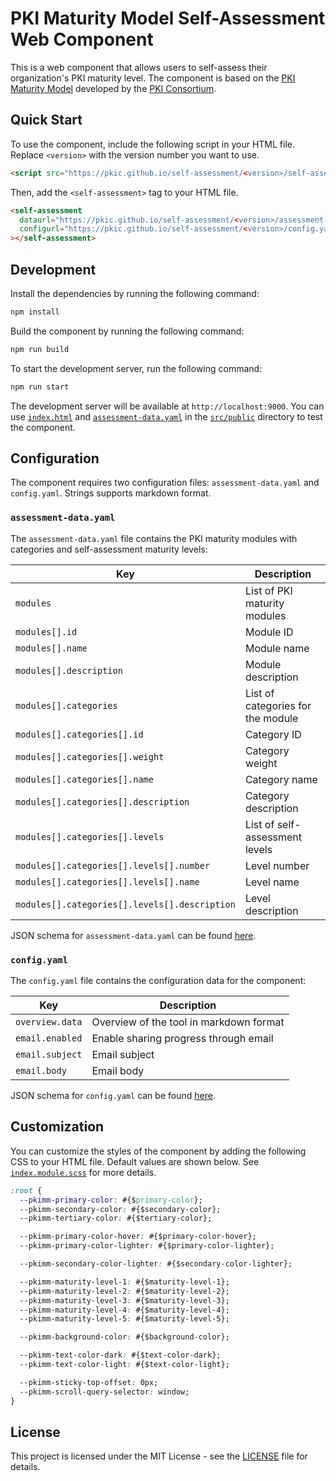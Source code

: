 # PKI Maturity Model Self-Assessment Web Component

This is a web component that allows users to self-assess their organization's PKI maturity level. The component is based on the [PKI Maturity Model](https://pkic.org/pkimm/) developed by the [PKI Consortium](https://pkic.org/).

## Quick Start

To use the component, include the following script in your HTML file. Replace `<version>` with the version number you want to use.

```html
<script src="https://pkic.github.io/self-assessment/<version>/self-assessment.js"></script>
```

Then, add the `<self-assessment>` tag to your HTML file.

```html
<self-assessment
  dataurl="https://pkic.github.io/self-assessment/<version>/assessment-data.yaml"
  configurl="https://pkic.github.io/self-assessment/<version>/config.yaml"
></self-assessment>
```

## Development

Install the dependencies by running the following command:

```bash
npm install
```

Build the component by running the following command:

```bash
npm run build
```

To start the development server, run the following command:

```bash
npm run start
```

The development server will be available at `http://localhost:9000`. You can use [`index.html`](src/public/index.html) and [`assessment-data.yaml`](src/public/assessment-data.yaml) in the [`src/public`](src/public) directory to test the component.

## Configuration

The component requires two configuration files: `assessment-data.yaml` and `config.yaml`. Strings supports markdown format.

### `assessment-data.yaml`

The `assessment-data.yaml` file contains the PKI maturity modules with categories and self-assessment maturity levels:

| Key                                           | Description                       |
|-----------------------------------------------|-----------------------------------|
| `modules`                                     | List of PKI maturity modules      |
| `modules[].id`                                | Module ID                         |
| `modules[].name`                              | Module name                       |
| `modules[].description`                       | Module description                |
| `modules[].categories`                        | List of categories for the module |
| `modules[].categories[].id`                   | Category ID                       |
| `modules[].categories[].weight`               | Category weight                   |
| `modules[].categories[].name`                 | Category name                     |
| `modules[].categories[].description`          | Category description              |
| `modules[].categories[].levels`               | List of self-assessment levels    |
| `modules[].categories[].levels[].number`      | Level number                      |
| `modules[].categories[].levels[].name`        | Level name                        |
| `modules[].categories[].levels[].description` | Level description                 |

JSON schema for `assessment-data.yaml` can be found [here](src/public/assessment-data.schema.json).

### `config.yaml`

The `config.yaml` file contains the configuration data for the component:

| Key             | Description                             |
|-----------------|-----------------------------------------|
| `overview.data` | Overview of the tool in markdown format |
| `email.enabled` | Enable sharing progress through email   |
| `email.subject` | Email subject                           |
| `email.body`    | Email body                              |

JSON schema for `config.yaml` can be found [here](src/public/config.schema.json).

## Customization

You can customize the styles of the component by adding the following CSS to your HTML file. Default values are shown below. See [`index.module.scss`](src/index.module.scss) for more details.

```css
:root {
  --pkimm-primary-color: #{$primary-color};
  --pkimm-secondary-color: #{$secondary-color};
  --pkimm-tertiary-color: #{$tertiary-color};

  --pkimm-primary-color-hover: #{$primary-color-hover};
  --pkimm-primary-color-lighter: #{$primary-color-lighter};

  --pkimm-secondary-color-lighter: #{$secondary-color-lighter};

  --pkimm-maturity-level-1: #{$maturity-level-1};
  --pkimm-maturity-level-2: #{$maturity-level-2};
  --pkimm-maturity-level-3: #{$maturity-level-3};
  --pkimm-maturity-level-4: #{$maturity-level-4};
  --pkimm-maturity-level-5: #{$maturity-level-5};

  --pkimm-background-color: #{$background-color};

  --pkimm-text-color-dark: #{$text-color-dark};
  --pkimm-text-color-light: #{$text-color-light};

  --pkimm-sticky-top-offset: 0px;
  --pkimm-scroll-query-selector: window;
}
```

## License

This project is licensed under the MIT License - see the [LICENSE](LICENSE) file for details.
